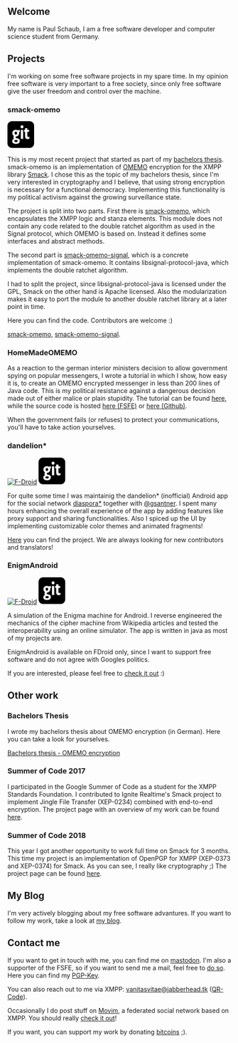 ## Welcome

My name is Paul Schaub, I am a free software developer and computer science student from Germany.

## Projects

I'm working on some free software projects in my spare time. In my opinion free software is very important to a free society, since only free software give the user freedom and control over the machine.

### **smack-omemo**

[<img src="https://github.com/vanitasvitae/vanitasvitae.github.io/blob/master/git.png?raw=true" data-canonical-src="https://github.com/vanitasvitae/vanitasvitae.github.io/blob/master/git.png?raw=true" width="60" height="60" />](https://github.com/vanitasvitae/smack-omemo)

This is my most recent project that started as part of my [bachelors thesis](https://github.com/vanitasvitae/vanitasvitae.github.io/raw/master/bachelorthesis.pdf).
smack-omemo is an implementation of [OMEMO](https://conversations.im/omemo/) encryption for the XMPP library [Smack](https://igniterealtime.org/projects/smack/index.jsp). I chose this as the topic of my bachelors thesis, since I'm very interested in cryptography and I believe, that using strong encryption is necessary for a functional democracy. Implementing this functionality is my political activism against the growing surveillance state.

The project is split into two parts. First there is [smack-omemo](https://github.com/vanitasvitae/smack-omemo), which encapsulates the XMPP logic and stanza elements. This module does not contain any code related to the double ratchet algorithm as used in the Signal protocol, which OMEMO is based on. Instead it defines some interfaces and abstract methods.

The second part is [smack-omemo-signal](https://github.com/vanitasvitae/smack-omemo-signal), which is a concrete implementation of smack-omemo. It contains libsignal-protocol-java, which implements the double ratchet algorithm.

I had to split the project, since libsignal-protocol-java is licensed under the GPL, Smack on the other hand is Apache licensed. Also the modularization makes it easy to port the module to another double ratchet library at a later point in time.

Here you can find the code. Contributors are welcome :)

[smack-omemo](https://github.com/vanitasvitae/smack-omemo), [smack-omemo-signal](https://github.com/vanitasvitae/smack-omemo-signal).

### **HomeMadeOMEMO**

As a reaction to the german interior ministers decision to allow government spying on popular messengers, I wrote a tutorial in which I show, how easy it is, to create an OMEMO encrypted messenger in 
less than 200 lines of Java code. This is my political resistance against a dangerous decision made out of either malice or plain stupidity. The tutorial can be found 
[here](https://blogs.fsfe.org/vanitasvitae/2017/06/14/homemo/), while the source code is hosted [here (FSFE)](https://git.fsfe.org/vanitasvitae/HomeMadeOmemo) or [here 
(Github)](https://github.com/vanitasvitae/HomeMadeOMEMO).

When the government fails (or refuses) to protect your communications, you'll have to take action yourselves.

### **dandelion\***

[![F-Droid](https://f-droid.org/wiki/images/0/06/F-Droid-button_get-it-on.png)](https://f-droid.org/repository/browse/?fdid=com.github.dfa.diaspora_android) 
[<img src="https://github.com/vanitasvitae/vanitasvitae.github.io/blob/master/git.png?raw=true" data-canonical-src="https://github.com/vanitasvitae/vanitasvitae.github.io/blob/master/git.png?raw=true" width="60" height="60" />](https://github.com/Diaspora-for-Android/dandelion/)

For quite some time I was maintainig the dandelion\* (inofficial) Android app for the social network [diaspora\*](https://diasporafoundation.org/) together with 
[@gsantner](https://gsantner.github.io/).
I spent many hours enhancing the overall experience of the app by adding features like proxy support and sharing functionalities.
Also I spiced up the UI by implementing customizable color themes and animated fragments!

[Here](https://github.com/Diaspora-for-Android/dandelion/) you can find the project. We are always looking for new contributors and translators!

### **EnigmAndroid**

[![F-Droid](https://f-droid.org/wiki/images/0/06/F-Droid-button_get-it-on.png)](https://f-droid.org/repository/browse/?fdid=de.vanitasvitae.enigmandroid) 
[<img src="https://github.com/vanitasvitae/vanitasvitae.github.io/blob/master/git.png?raw=true" data-canonical-src="https://github.com/vanitasvitae/vanitasvitae.github.io/blob/master/git.png?raw=true" width="60" height="60" />](https://github.com/vanitasvitae/EnigmAndroid)

A simulation of the Enigma machine for Android. I reverse engineered the mechanics of the cipher machine from Wikipedia articles and tested the interoperability using an online simulator.
The app is written in java as most of my projects are.

EnigmAndroid is available on FDroid only, since I want to support free software and do not agree with Googles politics.

If you are interested, please feel free to [check it out](https://github.com/vanitasvitae/EnigmAndroid) :)

## Other work

### Bachelors Thesis

I wrote my bachelors thesis about OMEMO encryption (in German). Here you can take a look for yourselves.

[Bachelors thesis - OMEMO encryption](https://github.com/vanitasvitae/vanitasvitae.github.io/raw/master/bachelorthesis.pdf)

### Summer of Code 2017

I participated in the Google Summer of Code as a student for the XMPP Standards Foundation. I contributed to Ignite Realtime's Smack project to implement Jingle 
File Transfer (XEP-0234) combined with end-to-end encryption. The project page with an overview of my work can be found [here](https://vanitasvitae.github.io/GSOC2017).

### Summer of Code 2018

This year I got another opportunity to work full time on Smack for 3 months. This time my project is an implementation of OpenPGP for XMPP (XEP-0373 and XEP-0374) for Smack.
As you can see, I really like cryptography ;) The project page can be found [here](https://vanitasvitae.github.io/GSOC2018).

## My Blog

I'm very actively blogging about my free software advantures. If you want to follow my work, take a look at [my blog](https://blogs.fsfe.org/vanitasvitae/).

## Contact me

If you want to get in touch with me, you can find me on [mastodon](https://mastodon.freifunk-muensterland.de/@vanitasvitae).
I'm also a supporter of the FSFE, so if you want to send me a mail, feel free to [do so](mailto:vanitasvitae@fsfe.org). Here you can find my 
[PGP-Key](https://raw.githubusercontent.com/vanitasvitae/vanitasvitae.github.io/master/vanitasvitae.asc). 

You can also reach out to me via XMPP: 
[vanitasvitae@jabberhead.tk](xmpp:vanitasvitae@jabberhead.tk?omemo-sid-1057050797=c758975a5960aace88d6c3353630da8c553281f3871b181b06d7eb55478a9155;omemo-sid-1035840782=c51e7aaa59c82758fcb96e2421d8fcd0af5661341bee1212f09db4cd97008019) 
([QR-Code](https://raw.githubusercontent.com/vanitasvitae/vanitasvitae.github.io/master/xmpp.png)).

Occasionally I do post stuff on [Movim](https://de.movim.eu/?contact/vanitasvitae%40jabberhead.tk), 
a federated social network based on XMPP. You should really [check it out](https://movim.eu/)!


If you want, you can support my work by donating [bitcoins](bitcoin:17Ecq3uymY9HryCnZcX6Z3jAvwgt3mFJxm) ;).


